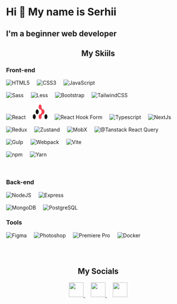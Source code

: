 # Hi 👋 My name is Serhii

## I'm a beginner web developer

<h2 align="center">My Skiils</h2>

### Front-end

<p align="left">

 <img src="https://raw.githubusercontent.com/danielcranney/readme-generator/main/public/icons/skills/html5-colored.svg" width="40" height="40" alt="HTML5" />
  
  <img width="12" />
  
  <img src="https://raw.githubusercontent.com/danielcranney/readme-generator/main/public/icons/skills/css3-colored.svg" width="40" height="40" alt="CSS3" />
  
  <img width="12" />
  
  <img src="https://raw.githubusercontent.com/danielcranney/readme-generator/main/public/icons/skills/javascript-colored.svg" width="40" height="40" alt="JavaScript" />

  <br>
  <br>

  <img src="https://raw.githubusercontent.com/danielcranney/readme-generator/main/public/icons/skills/sass-colored.svg" width="40" height="40" alt="Sass" />
  
  <img width="12" />


  <img src="https://cdn.jsdelivr.net/gh/devicons/devicon@latest/icons/less/less-plain-wordmark.svg" width="40" height="40" alt="Less" />

  <img width="12" />
  
  <img src="https://raw.githubusercontent.com/danielcranney/readme-generator/main/public/icons/skills/bootstrap-colored.svg" width="40" height="40" alt="Bootstrap" />
  
  <img width="12" />
  
  <img src="https://raw.githubusercontent.com/danielcranney/readme-generator/main/public/icons/skills/tailwindcss-colored.svg" width="40" height="40" alt="TailwindCSS" />

  <br>
  <br>

  <img src="https://raw.githubusercontent.com/danielcranney/readme-generator/main/public/icons/skills/react-colored.svg" width="40" height="40" alt="React" />
 
  <img width="12" />
  
  <img src="./assets/rr_logo_light.svg" width="40" height="40" alt="React Router" />
 
  <img width="12" />
  
  <img src="https://react-hook-form.com/images/logo/react-hook-form-logo-only.svg" width="40" height="40" alt="React Hook Form" />
 
  <img width="12" />

  <img src="https://raw.githubusercontent.com/danielcranney/readme-generator/main/public/icons/skills/typescript-colored.svg" width="40" height="40" alt="Typescript" />

  <img width="12" />
  
  <img src="https://raw.githubusercontent.com/danielcranney/readme-generator/main/public/icons/skills/nextjs-colored.svg" width="40" height="40" alt="NextJs" />

  <br>
  <br>

  <img src="https://raw.githubusercontent.com/danielcranney/readme-generator/main/public/icons/skills/redux-colored.svg" width="40" height="40" alt="Redux" />
  
  <img width="12" />
  
  <img src="https://user-images.githubusercontent.com/958486/218346783-72be5ae3-b953-4dd7-b239-788a882fdad6.svg" width="40" height="40" alt="Zustand" />
  
  <img width="12" />
  
  <img src="https://cdn.worldvectorlogo.com/logos/mobx.svg" width="40" height="40" alt="MobX" />
  
  <img width="12" />
  
  <img src="https://seeklogo.com/images/R/react-query-logo-1340EA4CE9-seeklogo.com.png" width="40" height="40" alt="@Tanstack React Query" />

  <br>
  <br>

  <img src="https://www.svgrepo.com/show/303440/gulp-logo.svg" width="40" height="40" alt="Gulp" />
  
  <img width="12" />
  
  <img src="https://raw.githubusercontent.com/danielcranney/readme-generator/main/public/icons/skills/webpack-colored.svg" width="40" height="40" alt="Webpack" />
  
  <img width="12" />
  
  <img src="https://raw.githubusercontent.com/danielcranney/readme-generator/main/public/icons/skills/vite-colored.svg" width="40" height="40" alt="Vite" />

  <br>
  <br>

  <img src="https://www.cdnlogo.com/logos/n/39/npm-square-red.svg" width="40" height="40" alt="npm" />

  <img width="12" />
  
  <img src="https://static-00.iconduck.com/assets.00/yarn-original-icon-256x256-gh6uo2q2.png" width="40" height="40" alt="Yarn" />

  <br>
  <br>
  <br>

</p>

### Back-end

<p align="left">

  <img src="https://raw.githubusercontent.com/danielcranney/readme-generator/main/public/icons/skills/nodejs-colored.svg" width="40" height="40" alt="NodeJS" />

  <img width="12" />

  <img src="https://raw.githubusercontent.com/danielcranney/readme-generator/main/public/icons/skills/express-colored.svg" width="40" height="40" alt="Express" />

  <br>
  <br>

  <img src="https://raw.githubusercontent.com/danielcranney/readme-generator/main/public/icons/skills/mongodb-colored.svg" width="40" height="40" alt="MongoDB" />

  <img width="12" />

  <img src="https://raw.githubusercontent.com/danielcranney/readme-generator/main/public/icons/skills/postgresql-colored.svg" width="40" height="40" alt="PostgreSQL" />

</p>

### Tools

  <p align="left">

  <img src="https://raw.githubusercontent.com/danielcranney/readme-generator/main/public/icons/skills/figma-colored.svg" width="40" height="40" alt="Figma" />

  <img width="12" />

  <img src="https://raw.githubusercontent.com/danielcranney/readme-generator/main/public/icons/skills/photoshop-colored.svg" width="40" height="40" alt="Photoshop" />
  
  <img width="12" />

  <img src="https://raw.githubusercontent.com/danielcranney/readme-generator/main/public/icons/skills/premierepro-colored.svg" width="40" height="40" alt="Premiere Pro" />
  
  <img width="12" />

  <img src="https://raw.githubusercontent.com/danielcranney/readme-generator/main/public/icons/skills/docker-colored.svg" width="40" height="40" alt="Docker" />

</p>

<br>
<br>

<h2 align="center">My Socials</h2>

  <p align="center">

  <a href="http://www.instagram.com/serlisovyk" target="_blank" rel="noreferrer">
    <picture>
      <source media="(prefers-color-scheme: dark)" srcset="https://raw.githubusercontent.com/danielcranney/readme-generator/main/public/icons/socials/instagram-dark.svg" />
      <source media="(prefers-color-scheme: light)" srcset="https://raw.githubusercontent.com/danielcranney/readme-generator/main/public/icons/socials/instagram.svg" />
      <img src="https://raw.githubusercontent.com/danielcranney/readme-generator/main/public/icons/socials/instagram.svg" width="40" height="40" />
    </picture>
  </a> 
  <img width="12" />
  <a href="https://www.linkedin.com/in/serhii-lisovyk-b43a4b29b" target="_blank" rel="noreferrer">
    <picture>
      <source media="(prefers-color-scheme: dark)" srcset="https://raw.githubusercontent.com/danielcranney/readme-generator/main/public/icons/socials/linkedin-dark.svg" />
      <source media="(prefers-color-scheme: light)" srcset="https://raw.githubusercontent.com/danielcranney/readme-generator/main/public/icons/socials/linkedin.svg" />
      <img src="https://raw.githubusercontent.com/danielcranney/readme-generator/main/public/icons/socials/linkedin.svg" width="40" height="40" />
    </picture>
  </a>
  <img width="12" />
  <a href="https://t.me/serlisovyk" target="_blank" rel="noreferrer">
    <picture>
      <source media="(prefers-color-scheme: dark)" srcset="https://www.svgrepo.com/show/68768/telegram.svg" />
      <source media="(prefers-color-scheme: light)" srcset="https://upload.wikimedia.org/wikipedia/commons/thumb/8/83/Telegram_2019_Logo.svg/2048px-Telegram_2019_Logo.svg.png" />
      <img src="https://upload.wikimedia.org/wikipedia/commons/thumb/8/83/Telegram_2019_Logo.svg/2048px-Telegram_2019_Logo.svg.png" width="40" height="40" />
    </picture>
  </a>

</p>
